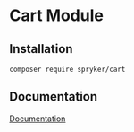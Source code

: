 # Cart Module

## Installation

```
composer require spryker/cart
```

## Documentation

[Documentation](https://spryker.github.io)
